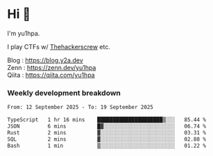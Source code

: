# Hi 👋

I'm yu1hpa.

I play CTFs w/ [Thehackerscrew](https://www.thehackerscrew.team/) etc.

Blog : https://blog.y2a.dev  
Zenn : https://zenn.dev/yu1hpa  
Qiita : https://qiita.com/yu1hpa  

### Weekly development breakdown

<!--START_SECTION:waka-->

```txt
From: 12 September 2025 - To: 19 September 2025

TypeScript   1 hr 16 mins    █████████████████████▒░░░   85.44 %
JSON         6 mins          █▓░░░░░░░░░░░░░░░░░░░░░░░   06.74 %
Rust         2 mins          ▓░░░░░░░░░░░░░░░░░░░░░░░░   03.31 %
SQL          2 mins          ▓░░░░░░░░░░░░░░░░░░░░░░░░   02.88 %
Bash         1 min           ▒░░░░░░░░░░░░░░░░░░░░░░░░   01.22 %
```

<!--END_SECTION:waka-->

